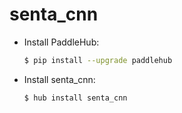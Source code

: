 # senta_cnn
* Install PaddleHub: 

    ```bash
    $ pip install --upgrade paddlehub
    ```

* Install senta_cnn: 

    ```bash
    $ hub install senta_cnn
    ```
